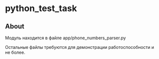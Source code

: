# python_test_task

## About

Модуль находится в файле app/phone_numbers_parser.py

Остальные файлы требуются для демонстрации работоспособности и не более.
